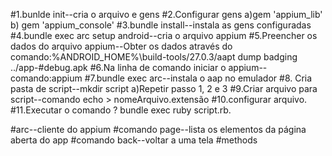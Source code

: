 #1.bunlde init--cria o arquivo e gens
#2.Configurar gens
  a)gem 'appium_lib'
  b)
gem 'appium_console'
#3.bundle install--instala as gens configuradas
#4.bundle exec arc setup android--cria o arquivo appium
#5.Preencher os dados do arquivo appium--Obter os dados através do comando:%ANDROID_HOME%\build-tools/27.0.3/aapt dump badging ../app-#debug.apk
#6.Na linha de comando iniciar o appium--comando:appium
#7.bundle exec arc--instala o aap no emulador
#8. Cria pasta de script--mkdir script
   a)Repetir passo 1, 2 e 3
#9.Criar arquivo para script--comando  echo > nomeArquivo.extensão
#10.configurar arquivo.
#11.Executar o comando ? bundle exec ruby script.rb.


#arc--cliente do appium
#comando page--lista os elementos da página aberta do app
#comando back--voltar a uma tela
#methods
